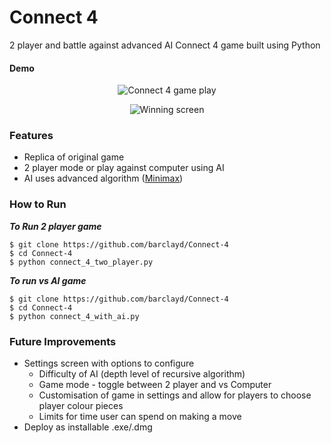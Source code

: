# Connect 4

2 player and battle against advanced AI Connect 4 game built using Python


#### Demo

<p align="center">
  <img alt="Connect 4 game play" src='https://user-images.githubusercontent.com/39765499/56462040-26ef7080-63b4-11e9-8f5a-7f0b4dec216d.gif'>
</p>

<p align="center">
  <img alt="Winning screen" src='https://user-images.githubusercontent.com/39765499/56461893-f9092c80-63b1-11e9-9a9e-d46439a6365a.png'>
</p>

### Features

* Replica of original game
* 2 player mode or play against computer using AI
* AI uses advanced algorithm ([Minimax](https://www.geeksforgeeks.org/minimax-algorithm-in-game-theory-set-1-introduction/))

### How to Run

**_To Run 2 player game_**

```
$ git clone https://github.com/barclayd/Connect-4
$ cd Connect-4
$ python connect_4_two_player.py
```

**_To run vs AI game_**

```
$ git clone https://github.com/barclayd/Connect-4
$ cd Connect-4
$ python connect_4_with_ai.py
```

### Future Improvements

* Settings screen with options to configure
    * Difficulty of AI (depth level of recursive algorithm)
    * Game mode - toggle between 2 player and vs Computer
    * Customisation of game in settings and allow for players to choose player colour pieces
    * Limits for time user can spend on making a move
* Deploy as installable .exe/.dmg
